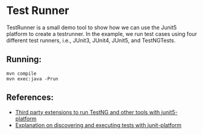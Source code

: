# Test Runner

TestRunner is a small demo tool to show how we can use the Junit5 platform to create a testrunner.
In the example, we run test cases using four different test runners, i.e., JUnit3, JUnit4, JUnit5, and TestNGTests.

## Running:

```
mvn compile
mvn exec:java -Prun
```

## References:
+ [Third party extensions to run TestNG and other tools with junit5-platform](https://github.com/junit-team/junit5/wiki/Third-party-Extensions)
+ [Explanation on discovering and executing tests with junit-platform](https://junit.org/junit5/docs/current/user-guide/#advanced-topics)
